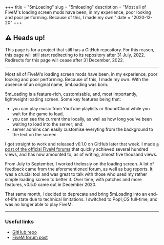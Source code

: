+++
title = "5mLoading"
slug = "5mloading"
description = "Most all of FiveM's loading screen mods have been, in my experience, poor looking and poor performing. Because of this, I made my own."
date = "2020-12-20"
+++

## ⚠️ Heads up!
This page is for a project that still has a GitHub repository. For this reason, this page will still start redirecting to its repository after 31 July, 2022. Redirects for this page will cease after 31 December, 2022.

---

Most all of FiveM's loading screen mods have been, in my experience, poor looking and poor performing. Because of this, I made my own. With the absence of an original name, 5mLoading was born.

5mLoading is a feature-rich, customisable, and, most importantly, lightweight loading screen. Some key features being that:
- you can play music from YouTube playlists or SoundCloud while you wait for the game to load,
- you can see the current time locally, as well as how long you've been waiting to load into the server; and:
- server admins can easily customise everyting from the background to the text on the screen.

I got straight to work and released v0.1.0 on GitHub later that week. I made [a post of the official FiveM forums](https://forum.cfx.re/t/release-5mloading-yet-another-loading-screen/1459768) that quickly achieved several hundred views, and has now amounted to, as of writing, almost five thousand views.

From July to September, I worked tirelessly on the loading screen. A lot of feedback came from the aforementioned forum, as well as bug reports. It was a crucial tool and was great to talk with those who used my rather simple loading screen to better it. Over time, with patches and more features, v0.5.0 came out in December 2020.

That same month, I decided to deprecate and bring 5mLoading into an end-of-life state due to technical limitations. I switched to Pop!\_OS full-time, and was no longer able to play FiveM. 

---

### Useful links
- [GitHub repo](https://github.com/doamatto/5m_loading)
- [FiveM forum post](https://forum.cfx.re/t/release-5mloading-yet-another-loading-screen/1459768)

